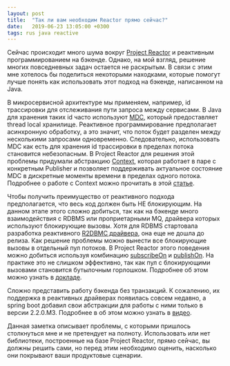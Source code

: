 ```yaml
---
layout: post
title:  "Так ли вам необходим Reactor прямо сейчас?"
date:   2019-06-23 13:05:00 +0300
tags: rus java reactive
---
```

Сейчас происходит много шума вокруг [Project Reactor](https://projectreactor.io/) и реактивным программированием на бэкенде. Однако, на мой взгляд, решение многих повседневных задач остается не раскрытым. В связи с этим мне хотелось бы поделиться некоторыми находками, которые помогут лучше понять как использовать этот подход на бэкенде, написанном на Java.

В микросервисной архитектуре мы применяем, например, id трассировки для отслеживания пути запроса между сервисами. В Java для хранения таких id часто используют [MDC](https://logback.qos.ch/manual/mdc.html), который предоставляет thread local хранилище. Реактивное программирование предполагает асинхронную обработку, а это значит, что поток будет разделен между несколькими запросами одновременно. Следовательно, использовать MDC как есть для хранения id трассировки в пределах потока становится небезопасным. В Project Reactor для решения этой проблемы придумали абстракцию [Context](https://projectreactor.io/docs/core/release/reference/#context), которая работает в паре с конкретным Publisher и позволяет поддерживать актуальное состояние MDC в дискретные моменты времени в пределах одного потока. Подробнее о работе с Context можно прочитать в этой [статье](https://simonbasle.github.io/2018/02/contextual-logging-with-reactor-context-and-mdc/).

Чтобы получить преимущество от реактивного подхода предполагается, что весь код должен быть НЕ блокирующим. На данном этапе этого сложно добиться, так как на бэкенде много взаимодействия с RDBMS или проприетарными MQ, драйвера которых используют блокирующие вызовы. Хотя для RDBMS стартовала разработка реактивного [R2DBMC драйвера](https://r2dbc.io/), она еще не дошла до релиза. Как решение проблемы можно вынести все блокирующие вызовы в отдельный пул потоков. В Project Reactor этого поведения можно добиться используя комбинацию [subscribeOn](https://projectreactor.io/docs/core/release/reference/#_subscribeon) и [publishOn](https://projectreactor.io/docs/core/release/reference/#_publishon). На практике это не слишком эффективно, так как пул с блокирующими вызовами становится бутылочным горлошком. Подробнее об этом можно узнать в [докладе](https://youtu.be/Yi_m6ju4MTQ?t=3393).

Сложно представить работу бэкенда без транзакций. К сожалению, их поддержка в реактивных драйверах появилась совсем недавно, а spring boot добавил свои абстракции для работы с ними только в версии 2.2.0.M3. Подробнее в об этом можно узнать в [видео](https://youtu.be/9henAE6VUbk).

Данная заметка описывает проблемы, с которыми пришлось столкнуться мне и не претендует на полноту. Использовать или нет библиотеки, построенные на базе Project Reactor, прямо сейчас, вы должны решить сами, но перед этим необходимо оценить, насколько они покрывают ваши продуктовые сценарии.
